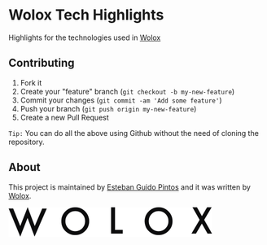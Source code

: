 Wolox Tech Highlights
======================

Highlights for the technologies used in [Wolox](http://www.wolox.com.ar)

## Contributing

1. Fork it
2. Create your "feature" branch (`git checkout -b my-new-feature`)
3. Commit your changes (`git commit -am 'Add some feature'`)
7. Push your branch (`git push origin my-new-feature`)
8. Create a new Pull Request

`Tip:` You can do all the above using Github without the need of cloning the repository.

## About

This project is maintained by [Esteban Guido Pintos](https://github.com/epintos) and it was written by [Wolox](http://www.wolox.com.ar).

![Wolox](https://raw.githubusercontent.com/Wolox/press-kit/master/logos/logo_banner.png)

